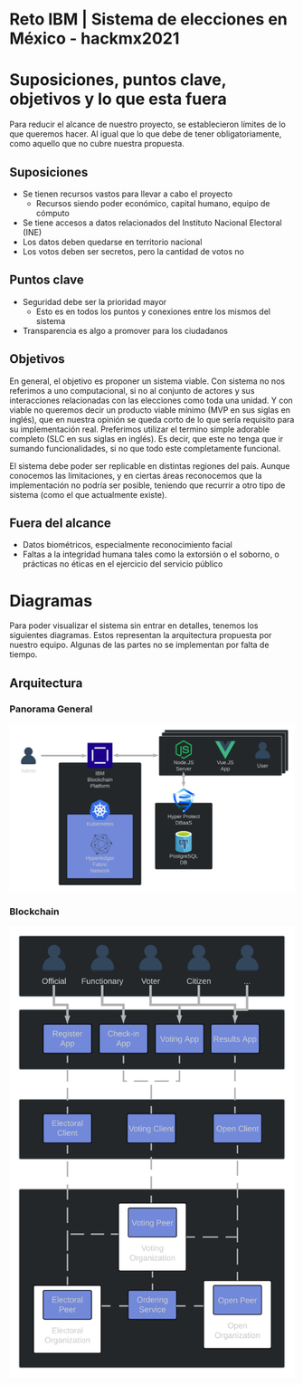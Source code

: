 # Reto IBM | Sistema de elecciones en México - hackmx2021

# Suposiciones, puntos clave, objetivos y lo que esta fuera

Para reducir el alcance de nuestro proyecto, se establecieron límites de lo que queremos hacer. Al igual que lo que debe de tener obligatoriamente, como aquello que no cubre nuestra propuesta.

## Suposiciones
* Se tienen recursos vastos para llevar a cabo el proyecto
  * Recursos siendo poder económico, capital humano, equipo de cómputo
* Se tiene accesos a datos relacionados del Instituto Nacional Electoral (INE)
* Los datos deben quedarse en territorio nacional
* Los votos deben ser secretos, pero la cantidad de votos no

## Puntos clave
* Seguridad debe ser la prioridad mayor
  * Esto es en todos los puntos y conexiones entre los mismos del sistema
* Transparencia es algo a promover para los ciudadanos

## Objetivos

En general, el objetivo es proponer un sistema viable. Con sistema no nos referimos a uno computacional, si no al conjunto de actores y sus interacciones relacionadas con las elecciones como toda una unidad. Y con viable no queremos decir un producto viable mínimo (MVP en sus siglas en inglés), que en nuestra opinión se queda corto de lo que sería requisito para su implementación real. Preferimos utilizar el termino simple adorable completo (SLC en sus siglas en inglés). Es decir, que este no tenga que ir sumando funcionalidades, si no que todo este completamente funcional.

El sistema debe poder ser replicable en distintas regiones del país. Aunque conocemos las limitaciones, y en ciertas áreas reconocemos que la implementación no podría ser posible, teniendo que recurrir a otro tipo de sistema (como el que actualmente existe).


## Fuera del alcance
* Datos biométricos, especialmente reconocimiento facial
* Faltas a la integridad humana tales como la extorsión o el soborno, o prácticas no éticas en el ejercicio del servicio público

# Diagramas
Para poder visualizar el sistema sin entrar en detalles, tenemos los siguientes diagramas.
Estos representan la arquitectura propuesta por nuestro equipo. Algunas de las partes no se implementan por falta de tiempo.

## Arquitectura
### Panorama General
![Alt text](docs/diagrams/architecture_1.png?raw=true)
### Blockchain
![Alt text](docs/diagrams/architecture_2.png?raw=true)
